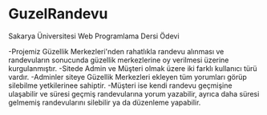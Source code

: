 # GuzelRandevu
Sakarya Üniversitesi Web Programlama Dersi Ödevi



-Projemiz Güzellik Merkezleri'nden rahatlıkla randevu alınması ve randevuların sonucunda güzellik merkezlerine oy verilmesi üzerine kurgulanmıştır.
-Sitede Admin ve Müşteri olmak üzere iki farklı kullanıcı türü vardır.
-Adminler siteye Güzellik Merkezleri ekleyen tüm yorumları görüp silebilme yetkilerinee sahiptir.
-Müşteri ise kendi randevu geçmişine ulaşabilir ve süresi geçmiş randevularına yorum yazabilir, ayrıca daha süresi gelmemiş randevularını silebilir ya da düzenleme yapabilir.

